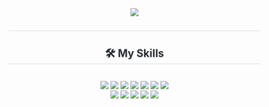 <div align= "center">
    <img src="https://capsule-render.vercel.app/api?type=Waving&color=random&height=200&section=header&text=HELLO&fontColor=ffffff&fontSize=70&animation=fadeIn&fontAlignY=55&desc=%20&descAlignY=62&descAlign=62" />
    </div>
    <div align= "center"> 
    <h2 style="border-bottom: 1px solid #d8dee4; color: #282d33;">  </h2>  
    </div>
    <div align= "center">
    <h2 style="border-bottom: 1px solid #d8dee4; color: #282d33;"> 🛠️ My Skills </h2> <br> 
    <div style="margin: 0 auto; text-align: center;" align= "center"> <img src="https://img.shields.io/badge/Java-007396?style=for-the-badge&logo=Java&logoColor=white">
            <img src="https://img.shields.io/badge/Spring-6DB33F?style=for-the-badge&logo=Spring&logoColor=white">
            <img src="https://img.shields.io/badge/Javascript-F7DF1E?style=for-the-badge&logo=Javascript&logoColor=white">
            <img src="https://img.shields.io/badge/jQuery-0769AD?style=for-the-badge&logo=jQuery&logoColor=white">
            <img src="https://img.shields.io/badge/php-%23777BB4.svg?style=for-the-badge&logo=php&logoColor=white">
            <img src="https://img.shields.io/badge/Oracle-F80000?style=for-the-badge&logo=Oracle&logoColor=white">
            <img src="https://img.shields.io/badge/MySQL-4479A1?style=for-the-badge&logo=MySQL&logoColor=white">
        <br/>
            <img src="https://img.shields.io/badge/Eclipse-FE7A16.svg?style=for-the-badge&logo=Eclipse&logoColor=white">
            <img src="https://img.shields.io/badge/IntelliJ-000000.svg?style=for-the-badge&logo=intellij-idea&logoColor=white">
            <img src="https://img.shields.io/badge/Visual%20Studio%20Code-0078d7.svg?style=for-the-badge&logo=visual-studio-code&logoColor=white">
            <img src="https://img.shields.io/badge/Notion-%23000000.svg?style=for-the-badge&logo=notion&logoColor=white">
            <img src="https://img.shields.io/badge/svn-%23809CC9.svg?style=for-the-badge&logo=subversion&logoColor=white">
          </div>
    </div>
    
